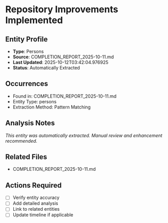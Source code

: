 # Repository Improvements Implemented

## Entity Profile
- **Type**: Persons
- **Source**: COMPLETION_REPORT_2025-10-11.md
- **Last Updated**: 2025-10-12T03:42:04.976925
- **Status**: Automatically Extracted

## Occurrences
- Found in: COMPLETION_REPORT_2025-10-11.md
- Entity Type: persons
- Extraction Method: Pattern Matching

## Analysis Notes
*This entity was automatically extracted. Manual review and enhancement recommended.*

## Related Files
- COMPLETION_REPORT_2025-10-11.md

## Actions Required
- [ ] Verify entity accuracy
- [ ] Add detailed analysis
- [ ] Link to related entities
- [ ] Update timeline if applicable
